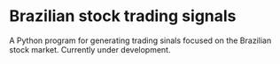 # Brazilian stock trading signals

A Python program for generating trading sinals focused on the Brazilian stock market. Currently under development.